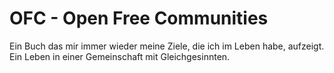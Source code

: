 # OFC - Open Free Communities
Ein Buch das mir immer wieder meine Ziele, die ich im Leben habe, aufzeigt.
Ein Leben in einer Gemeinschaft mit Gleichgesinnten.